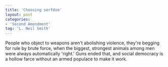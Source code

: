 ```yaml
---
title: 'Choosing serfdom'
layout: post
categories:
- 'Second Amendment'
tag: 'L. Neil Smith'
---
```


People who object to weapons aren't abolishing violence, they're begging for rule by brute force, when the biggest, strongest animals among men were always automatically 'right.' Guns ended that, and social democracy is a hollow farce without an armed populace to make it work.